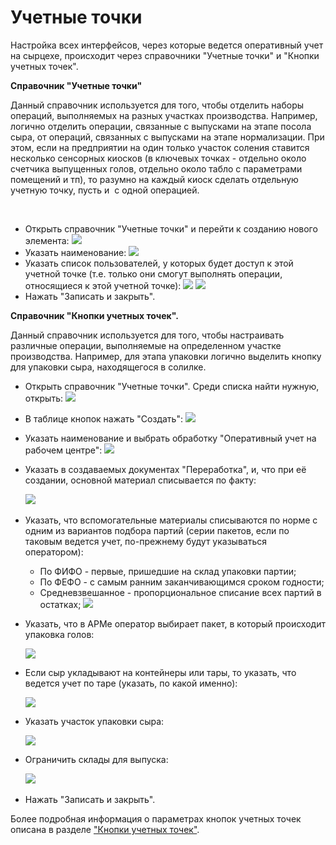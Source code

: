 **Учетные точки**
=================

Настройка всех интерфейсов, через которые ведется оперативный учет на
сырцехе, происходит через справочники "Учетные точки" и "Кнопки учетных
точек".


**Справочник "Учетные точки"** 

Данный справочник используется для того,
чтобы отделить наборы операций, выполняемых на разных участках
производства. Например, логично отделить операции, связанные с выпусками
на этапе посола сыра, от операций, связанных с выпусками на этапе
нормализации. При этом, если на предприятии на один только участок
соления ставится несколько сенсорных киосков (в ключевых точках -
отдельно около счетчика выпущенных голов, отдельно около табло с
параметрами помещений и тп), то разумно на каждый киоск сделать
отдельную учетную точку, пусть и  с одной операцией.
 

 

-   Открыть справочник "Учетные точки" и перейти к созданию нового
    элемента:
    ![](AccountPoints.assets/drex_uchetnye_tochki_4_custom.png)
     
-   Указать наименование:
    ![](AccountPoints.assets/drex_uchetnye_tochki_4_custom_2.png)
     
-   Указать список пользователей, у которых будет доступ к этой учетной
    точке (т.е. только они смогут выполнять операции, относящиеся к этой
    учетной точке):
    ![](AccountPoints.assets/drex_uchetnye_tochki_4_custom_3.png)
    ![](AccountPoints.assets/drex_uchetnye_tochki_4_custom_4.png)
     
-   Нажать "Записать и закрыть".

**Справочник "Кнопки учетных точек".**  

Данный справочник используется для того, чтобы настраивать различные операции,
выполняемые на определенном участке производства. Например, для
этапа упаковки логично выделить кнопку для упаковки сыра,
находящегося в солилке.

-   Открыть справочник "Учетные точки". Среди списка найти нужную,
    открыть:
    ![](AccountPoints.assets/drex_uchetnye_tochki_4_custom.png)
     
-   В таблице кнопок нажать "Создать":
    ![](AccountPoints.assets/drex_uchetnye_tochki_4_custom_5.png)
     
-   Указать наименование и выбрать обработку "Оперативный учет на
    рабочем центре":
    ![](AccountPoints.assets/drex_uchetnye_tochki_4_custom_6.png)
     
-   Указать в создаваемых документах "Переработка", и, что при её
    создании, основной материал списывается по факту:

    ![](AccountPoints.assets/drex_uchetnye_tochki_4_custom_7.png)
     
-   Указать, что вспомогательные материалы списываются по норме с одним
    из вариантов подбора партий (серии пакетов, если по таковым ведется
    учет, по-прежнему будут указываться оператором):
    -   По ФИФО - первые, пришедшие на склад упаковки партии;
    -   По ФЕФО - с самым ранним заканчивающимся сроком годности;
    -   Средневзвешанное - пропорциональное списание всех партий в остатках;
    ![](AccountPoints.assets/drex_uchetnye_tochki_4_custom_8.png)
     
-   Указать, что в АРМе оператор выбирает пакет, в который происходит упаковка голов:

    ![](AccountPoints.assets/drex_uchetnye_tochki_4_custom_9.png)


-   Если сыр укладывают на контейнеры или тары, то указать, что ведется учет по таре (указать, по какой именно):

    ![](AccountPoints.assets/drex_uchetnye_tochki_4_custom_10.png)


-   Указать участок упаковки сыра:

    ![](AccountPoints.assets/drex_uchetnye_tochki_4_custom_11.png)

    
-   Ограничить склады для выпуска:

    ![](AccountPoints.assets/drex_uchetnye_tochki_4_custom_12.png)
     
-   Нажать "Записать и закрыть".

Более подробная информация о параметрах кнопок учетных точек описана в
разделе ["Кнопки учетных точек"](../../../../CommonInformation/Handbooks/ButtonOfAccountPoint/readme.md).
